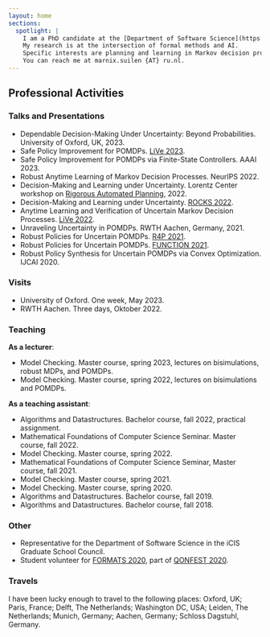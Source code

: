 ```yaml
---
layout: home
sections:
  spotlight: |
    I am a PhD candidate at the [Department of Software Science](https://sws.cs.ru.nl/) at [Radboud University Nijmegen](https://www.ru.nl/), working on the project Provably Correct Policies for Uncertain Partially Observable Markov Decision Processes under the supervision of [dr. Nils Jansen](https://nilsjansen.org/) and [prof. dr. Frits Vaandrager](https://www.cs.ru.nl/F.Vaandrager/). <br><br>
    My research is at the intersection of formal methods and AI. 
    Specific interests are planning and learning in Markov decision processes (MDPs) and variations that extend these models with uncertainty, such as robust MDPs and partially observable MDPs. <br><br>
    You can reach me at marnix.suilen {AT} ru.nl.
---
```




## Professional Activities 

### Talks and Presentations 

- Dependable Decision-Making Under Uncertainty: Beyond Probabilities. University of Oxford, UK, 2023.
- Safe Policy Improvement for POMDPs. [LiVe 2023](https://www7.in.tum.de/~kretinsk/LiVe2023.html). 
- Safe Policy Improvement for POMDPs via Finite-State Controllers. AAAI 2023. 
- Robust Anytime Learning of Markov Decision Processes. NeurIPS 2022. 
- Decision-Making and Learning under Uncertainty. Lorentz Center workshop on [Rigorous Automated Planning](), 2022. 
- Decision-Making and Learning under Uncertainty. [ROCKS 2022](https://www.modestchecker.net/rocks2022/). 
- Anytime Learning and Verification of Uncertain Markov Decision Processes. [LiVe 2022](https://www7.in.tum.de/~kretinsk/LiVe2022.html). 
- Unraveling Uncertainty in POMDPs. RWTH Aachen, Germany, 2021. 
- Robust Policies for Uncertain POMDPs. [R4P 2021](https://sites.google.com/view/r4p2021/overview). 
- Robust Policies for Uncertain POMDPs. [FUNCTION 2021](https://function-2021.cs.ru.nl/). 
- Robust Policy Synthesis for Uncertain POMDPs via Convex Optimization. IJCAI 2020. 

### Visits

- University of Oxford. One week, May 2023. 
- RWTH Aachen. Three days, Oktober 2022. 

### Teaching

**As a lecturer**: <br>
- Model Checking. Master course, spring 2023, lectures on bisimulations, robust MDPs, and POMDPs. 
- Model Checking. Master course, spring 2022, lectures on bisimulations and POMDPs. 

**As a teaching assistant**: <br>
- Algorithms and Datastructures. Bachelor course, fall 2022, practical assignment. 
- Mathematical Foundations of Computer Science Seminar. Master course, fall 2022. 
- Model Checking. Master course, spring 2022. 
- Mathematical Foundations of Computer Science Seminar, Master course, fall 2021. 
- Model Checking. Master course, spring 2021. 
- Model Checking. Master course, spring 2020. 
- Algorithms and Datastructures. Bachelor course, fall 2019. 
- Algorithms and Datastructures. Bachelor course, fall 2018. 

### Other 

- Representative for the Department of Software Science in the iCIS Graduate School Council.
- Student volunteer for [FORMATS 2020](https://formats-2020.cs.ru.nl/), part of [QONFEST 2020](https://qonfest2020.github.io/). 

### Travels 

I have been lucky enough to travel to the following places: Oxford, UK; Paris, France; Delft, The Netherlands; Washington DC, USA; Leiden, The Netherlands; Munich, Germany; Aachen, Germany; Schloss Dagstuhl, Germany. <br>




